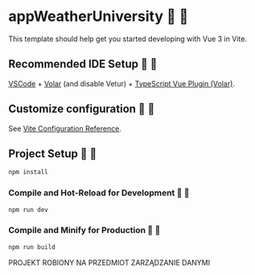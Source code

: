 # appWeatherUniversity :banana:	:grapes:

This template should help get you started developing with Vue 3 in Vite.

## Recommended IDE Setup :pear: :melon:

[VSCode](https://code.visualstudio.com/) + [Volar](https://marketplace.visualstudio.com/items?itemName=johnsoncodehk.volar) (and disable Vetur) + [TypeScript Vue Plugin (Volar)](https://marketplace.visualstudio.com/items?itemName=johnsoncodehk.vscode-typescript-vue-plugin).

## Customize configuration :cherries: :sweet_potato:

See [Vite Configuration Reference](https://vitejs.dev/config/).

## Project Setup :green_apple:	🍋

```sh
npm install
```

### Compile and Hot-Reload for Development :tangerine: :tomato:

```sh
npm run dev
```

### Compile and Minify for Production :lemon: :eggplant:

```sh
npm run build
```

PROJEKT ROBIONY NA PRZEDMIOT ZARZĄDZANIE DANYMI
